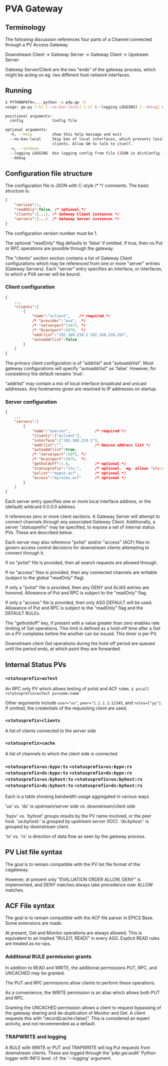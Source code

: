 # PVA Gateway

## Terminology

The following discussion references four parts
of a Channel connected through a PV Access Gateway.

Downstream Client -> Gateway Server -> Gateway Client -> Upstream Server

Gateway Server/Client are the two "ends" of the gateway process,
which might be acting on eg. two different host network interfaces.

## Running

```sh
$ PYTHONPATH=... python -m p4p.gw -h
usage: gw.py [-h] [--no-ban-local] [-v] [--logging LOGGING] [--debug] config

positional arguments:
  config             Config file

optional arguments:
  -h, --help         show this help message and exit
  --no-ban-local     Skip ban of local interfaces, which prevents local
                     clients. Allow GW to talk to itself.
  -v, --verbose
  --logging LOGGING  Use logging config from file (JSON in dictConfig format)
  --debug
```

## Configuration file structure

The configuration file is JSON with C-style /* */ comments.
The basic structure is:

```json
{
    "version":1,
    "readOnly":false, /* optional */
    "clients":[...], /* Gateway Client instances */
    "servers":[...]  /* Gateway Server instances */
}
```

The configuration version number must be 1.

The optional "readOnly" flag defaults to 'false' if omitted.
If true, then no Put or RPC operations are possible through the gateway.

The "clients" section section contains a list of Gateway Client configurations
which may be referenced from one or more "server" entries (Gateway Servers).
Each "server" entry specifies an interface, or interfaces, to which
a PVA server will be bound.

### Client configuration

```json
{
    ...
    "clients":[
        {
            "name":"aclient",    /* required */
            /* "provider":"pva",  */
            /* "serverport":5075, */
            /* "bcastport":5076,  */
            "addrlist":"192.168.210.1 192.168.210.255",
            "autoaddrlist":false
        }
    ]
}
```

The primary client configuration is of "addrlist" and "autoaddrlist".
Most gateway configurations will specify "autoaddrlist" as 'false'.
However, for consistency the default remains 'true'.

"addrlist" may contain a mix of local interface broadcast and unicast addresses.
Any hostnames given are resolved to IP addresses on startup.

### Server configuration

```json
{
    ...
    "servers":[
        {
            "name":"aserver",           /* required */
            "clients":["aclient"],
            "interface":["192.168.210.1"],
            "addrlist":"",              /* beacon address list */
            "autoaddrlist":true,
            /* "serverport":5075, */
            /* "bcastport":5076,  */
            "getholdoff":1.0,           /* optional */
            "statusprefix":"sts:",      /* optional.  eg. allows "sts:clients" */
            "pvlist":"mypvs.acf",       /* optional */
            "access":"myrules.acf"      /* optional */
        }
    ]
}
```

Each server entry specifies one or more local interface address,
or the (default) wildcard 0.0.0.0 address.

It references zero or more client sections.
A Gateway Server will attempt to connect channels through any associated Gateway Client.
Additionally, a server "statusprefix" may be specified, to expose
a set of internal status PVs.  These are described below.

Each server may also reference "pvlist" and/or "access" (ACF) files
to govern access control decisions for downstream clients attempting
to connect through it.

If no "pvlist" file is provided, then all search requests are allowed through.

If no "access" files is provided, then any connected channels are
writable (subject to the global "readOnly" flag).

If only a "pvlist" file is provided, then any DENY and ALIAS entries are honored.
Allowance of Put and RPC is subject to the "readOnly" flag.

If only a "access" file is provided, then only ASG DEFAULT will be used.
Allowance of Put and RPC is subject to the "readOnly" flag and the DEFAULT RULEs.

The "getholdoff" key, if present with a value greater than zero enables
rate limiting of Get operations.  This limit is defined as a hold-off time
after a Get on a PV completes before the another can be issued.
This timer is per PV.

Downstream client Get operations during the hold-off period are queued
until the period ends, at which point they are forwarded.

## Internal Status PVs

### `<statusprefix>asTest`

An RPC only PV which allows testing of pvlist and ACF rules.
`$ pvcall <statusprefix>asTest pv=some:name`

Other arguments include `user="xx"`, `peer="1.1.1.1:12345`, and `roles=["yy"]`.
If omitted, the credentials of the requesting client are used.

### `<statusprefix>clients`

  A list of clients connected to the server side

### `<statusprefix>cache`

  A list of channels to which the client side is connected

### `<statusprefix>us:bypv:tx` `<statusprefix>us:bypv:rx` `<statusprefix>ds:bypv:tx` `<statusprefix>ds:bypv:rx` `<statusprefix>us:byhost:tx` `<statusprefix>us:byhost:rx` `<statusprefix>ds:byhost:tx` `<statusprefix>ds:byhost:rx`

  Each is a table showing bandwidth usage aggregated in various ways.

  'us' vs. 'ds' is upstream/server side vs. downstream/client side

  'bypv' vs. 'byhost' groups results by the PV name involved, or the peer host.
  'us:byhost:*' is grouped by upstream server (IOC).  'ds:byhost:*' is grouped
  by downstream client.

  'tx' vs. 'rx' is direction of data flow as seen by the gateway process.

## PV List file syntax

The goal is to remain compatible with the PV list file format of the cagateway.

However, at present only "EVALUATION ORDER ALLOW, DENY" is implemented,
and DENY matches always take precedence over ALLOW matches.


## ACF File syntax

The goal is to remain compatible with the ACF file parser in EPICS Base.
Some extensions are made.

At present, Get and Monitor operations are always allowed.
This is equivalent to an implied "RULE(1, READ)" in every ASG.
Explicit READ rules are treated as no-ops.

### Additional RULE permission grants

In addition to READ and WRITE, the additional permissions PUT, RPC, and UNCACHED may be granted.

The PUT and RPC permissions allow clients to perform these operations.

As a convenience, the WRITE permission is an alias which allows both PUT and RPC.

Granting the UNCACHED permission allows a client to request bypassing of
the gateway sharing and de-duplication of Monitor and Get.  A client
requests this with "record[cache=false]".  This is considered an expert
activity, and not recommended as a default.

### TRAPWRITE and logging

A RULE with WRITE or PUT and TRAPWRITE will log Put requests from downstream clients.
These are logged through the 'p4p.gw.audit' Python logger with INFO level.
cf. the '--logging' argument.
